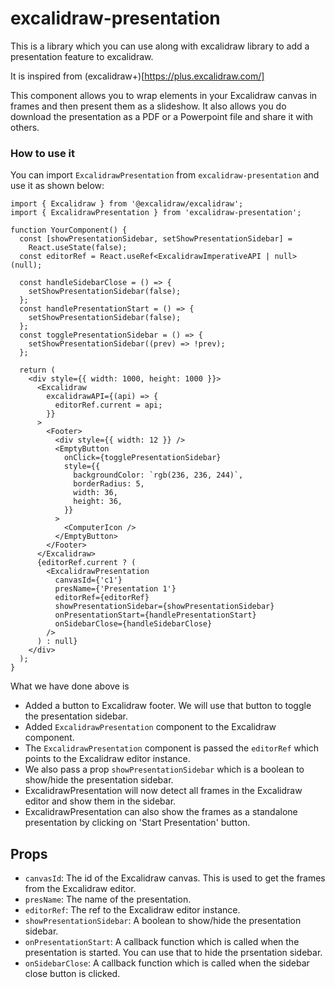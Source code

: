 # excalidraw-presentation

This is a library which you can use along with excalidraw library to add a presentation feature to excalidraw.

It is inspired from (excalidraw+)[https://plus.excalidraw.com/]

This component allows you to wrap elements in your Excalidraw canvas in frames and then present them as a slideshow.
It also allows you do download the presentation as a PDF or a Powerpoint file and share it with others.

### How to use it
You can import `ExcalidrawPresentation` from `excalidraw-presentation` and use it as shown below:

```tsx
import { Excalidraw } from '@excalidraw/excalidraw';
import { ExcalidrawPresentation } from 'excalidraw-presentation';

function YourComponent() {
  const [showPresentationSidebar, setShowPresentationSidebar] =
    React.useState(false);
  const editorRef = React.useRef<ExcalidrawImperativeAPI | null>(null);

  const handleSidebarClose = () => {
    setShowPresentationSidebar(false);
  };
  const handlePresentationStart = () => {
    setShowPresentationSidebar(false);
  };
  const togglePresentationSidebar = () => {
    setShowPresentationSidebar((prev) => !prev);
  };

  return (
    <div style={{ width: 1000, height: 1000 }}>
      <Excalidraw
        excalidrawAPI={(api) => {
          editorRef.current = api;
        }}
      >
        <Footer>
          <div style={{ width: 12 }} />
          <EmptyButton
            onClick={togglePresentationSidebar}
            style={{
              backgroundColor: `rgb(236, 236, 244)`,
              borderRadius: 5,
              width: 36,
              height: 36,
            }}
          >
            <ComputerIcon />
          </EmptyButton>
        </Footer>
      </Excalidraw>
      {editorRef.current ? (
        <ExcalidrawPresentation
          canvasId={'c1'}
          presName={'Presentation 1'}
          editorRef={editorRef}
          showPresentationSidebar={showPresentationSidebar}
          onPresentationStart={handlePresentationStart}
          onSidebarClose={handleSidebarClose}
        />
      ) : null}
    </div>
  );
}
```

What we have done above is

- Added a button to Excalidraw footer. We will use that button to toggle the presentation sidebar.
- Added `ExcalidrawPresentation` component to the Excalidraw component.
- The `ExcalidrawPresentation` component is passed the `editorRef` which points to the Excalidraw editor instance.
- We also pass a prop `showPresentationSidebar` which is a boolean to show/hide the presentation sidebar.
- ExcalidrawPresentation will now detect all frames in the Excalidraw editor and show them in the sidebar.
- ExcalidrawPresentation can also show the frames as a standalone presentation by clicking on 'Start Presentation' button.

## Props

- `canvasId`: The id of the Excalidraw canvas. This is used to get the frames from the Excalidraw editor.
- `presName`: The name of the presentation.
- `editorRef`: The ref to the Excalidraw editor instance.
- `showPresentationSidebar`: A boolean to show/hide the presentation sidebar.
- `onPresentationStart`: A callback function which is called when the presentation is started. You can use that to hide the prsentation sidebar.
- `onSidebarClose`: A callback function which is called when the sidebar close button is clicked.
